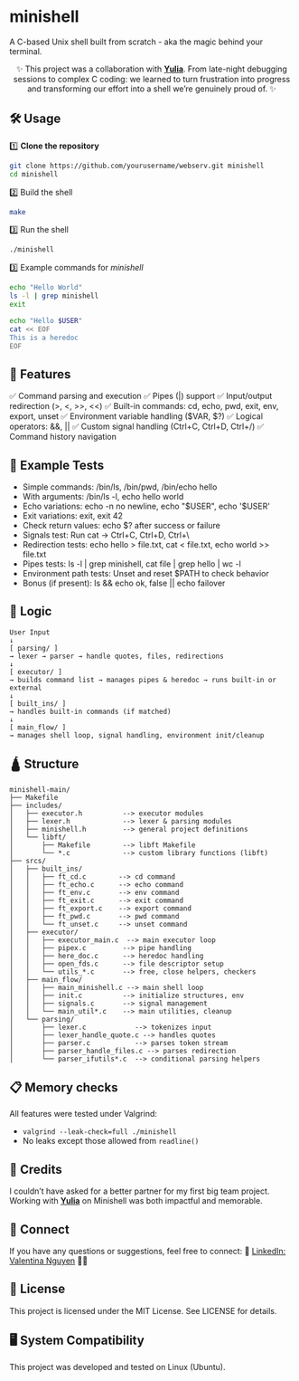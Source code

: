 # minishell

A C-based Unix shell built from scratch - aka the magic behind your terminal.
<div align="center">



✨ This project was a collaboration with <a href="https://github.com/leanor13"><b>Yulia</b></a>. From late-night debugging sessions to complex C coding: we learned to turn frustration into progress and transforming our effort into a shell we’re genuinely proud of. ✨
</div>

## 🛠️ Usage
1️⃣ **Clone the repository**

```bash
git clone https://github.com/yourusername/webserv.git minishell
cd minishell
```

2️⃣ Build the shell

```bash
make
```

3️⃣ Run the shell

```bash
./minishell
```

3️⃣ Example commands for *minishell*

```bash
echo "Hello World"
ls -l | grep minishell
exit
```

```bash
echo "Hello $USER"
cat << EOF
This is a heredoc
EOF
```

## 🌟 Features
✅ Command parsing and execution
✅ Pipes (|) support
✅ Input/output redirection (>, <, >>, <<)
✅ Built-in commands: cd, echo, pwd, exit, env, export, unset
✅ Environment variable handling ($VAR, $?)
✅ Logical operators: &&, ||
✅ Custom signal handling (Ctrl+C, Ctrl+D, Ctrl+/)
✅ Command history navigation

## 🧪 Example Tests
- Simple commands: /bin/ls, /bin/pwd, /bin/echo hello
- With arguments: /bin/ls -l, echo hello world
- Echo variations: echo -n no newline, echo "$USER", echo '$USER'
- Exit variations: exit, exit 42
- Check return values: echo $? after success or failure
- Signals test: Run cat → Ctrl+C, Ctrl+D, Ctrl+\
- Redirection tests: echo hello > file.txt, cat < file.txt, echo world >> file.txt
- Pipes tests: ls -l | grep minishell, cat file | grep hello | wc -l
- Environment path tests: Unset and reset $PATH to check behavior
- Bonus (if present): ls && echo ok, false || echo failover

## 🧮 Logic
```text
User Input
↓
[ parsing/ ]
→ lexer → parser → handle quotes, files, redirections
↓
[ executor/ ]
→ builds command list → manages pipes & heredoc → runs built-in or external
↓
[ built_ins/ ]
→ handles built-in commands (if matched)
↓
[ main_flow/ ]
→ manages shell loop, signal handling, environment init/cleanup
```

## 🛕 Structure
```text
minishell-main/
├── Makefile
├── includes/
│   ├── executor.h          --> executor modules
│   ├── lexer.h             --> lexer & parsing modules
│   ├── minishell.h         --> general project definitions
│   └── libft/
│       ├── Makefile        --> libft Makefile
│       └── *.c             --> custom library functions (libft)
├── srcs/
│   ├── built_ins/
│   │   ├── ft_cd.c        --> cd command
│   │   ├── ft_echo.c      --> echo command
│   │   ├── ft_env.c       --> env command
│   │   ├── ft_exit.c      --> exit command
│   │   ├── ft_export.c    --> export command
│   │   ├── ft_pwd.c       --> pwd command
│   │   └── ft_unset.c     --> unset command
│   ├── executor/
│   │   ├── executor_main.c  --> main executor loop
│   │   ├── pipex.c         --> pipe handling
│   │   ├── here_doc.c      --> heredoc handling
│   │   ├── open_fds.c      --> file descriptor setup
│   │   └── utils_*.c       --> free, close helpers, checkers
│   ├── main_flow/
│   │   ├── main_minishell.c --> main shell loop
│   │   ├── init.c          --> initialize structures, env
│   │   ├── signals.c       --> signal management
│   │   └── main_util*.c    --> main utilities, cleanup
│   └── parsing/
│       ├── lexer.c            --> tokenizes input
│       ├── lexer_handle_quote.c --> handles quotes
│       ├── parser.c           --> parses token stream
│       ├── parser_handle_files.c --> parses redirection
│       └── parser_ifutils*.c  --> conditional parsing helpers
```

## 📋 Memory checks

All features were tested under Valgrind:
- `valgrind --leak-check=full ./minishell`
- No leaks except those allowed from `readline()`

## 🤝 Credits
I couldn’t have asked for a better partner for my first big team project. Working with [**Yulia**](https://github.com/leanor13) on Minishell was both impactful and memorable.

## 💼 Connect
If you have any questions or suggestions, feel free to connect:
🔗 [LinkedIn: Valentina Nguyen](https://www.linkedin.com/in/valentina-nguyen-tina/) 🙋‍♀️

## 📜 License
This project is licensed under the MIT License. See LICENSE for details.

## 🖥️ System Compatibility
This project was developed and tested on Linux (Ubuntu).

